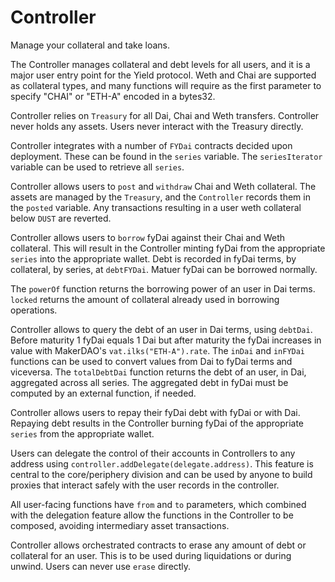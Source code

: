 # Controller

Manage your collateral and take loans.

The Controller manages collateral and debt levels for all users, and it is a major user entry point for the Yield protocol. Weth and Chai are supported as collateral types, and many functions will require as the first parameter to specify "CHAI" or "ETH-A" encoded in a bytes32.

Controller relies on `Treasury` for all Dai, Chai and Weth transfers. Controller never holds any assets. Users never interact with the Treasury directly.

Controller integrates with a number of `FYDai` contracts decided upon deployment. These can be found in the `series` variable. The `seriesIterator` variable can be used to retrieve all `series`.

Controller allows users to `post` and `withdraw` Chai and Weth collateral. The assets are managed by the `Treasury`, and the `Controller` records them in the `posted` variable. Any transactions resulting in a user weth collateral below `DUST` are reverted.

Controller allows users to `borrow` fyDai against their Chai and Weth collateral. This will result in the Controller minting fyDai from the appropriate `series` into the appropriate wallet. Debt is recorded in fyDai terms, by collateral, by series, at `debtFYDai`. Matuer fyDai can be borrowed normally.

The `powerOf` function returns the borrowing power of an user in Dai terms. `locked` returns the amount of collateral already used in borrowing operations.

Controller allows to query the debt of an user in Dai terms, using `debtDai`. Before maturity 1 fyDai equals 1 Dai but after maturity the fyDai increases in value with MakerDAO's `vat.ilks("ETH-A").rate`. The `inDai` and `inFYDai` functions can be used to convert values from Dai to fyDai terms and viceversa. The `totalDebtDai` function returns the debt of an user, in Dai, aggregated across all series. The aggregated debt in fyDai must be computed by an external function, if needed.

Controller allows users to repay their fyDai debt with fyDai or with Dai. Repaying debt results in the Controller burning fyDai of the appropriate `series` from the appropriate wallet.

Users can delegate the control of their accounts in Controllers to any address using `controller.addDelegate(delegate.address)`. This feature is central to the core/periphery division and can be used by anyone to build proxies that interact safely with the user records in the controller.

All user-facing functions have `from` and `to` parameters, which combined with the delegation feature allow the functions in the Controller to be composed, avoiding intermediary asset transactions.

Controller allows orchestrated contracts to erase any amount of debt or collateral for an user. This is to be used during liquidations or during unwind. Users can never use `erase` directly.